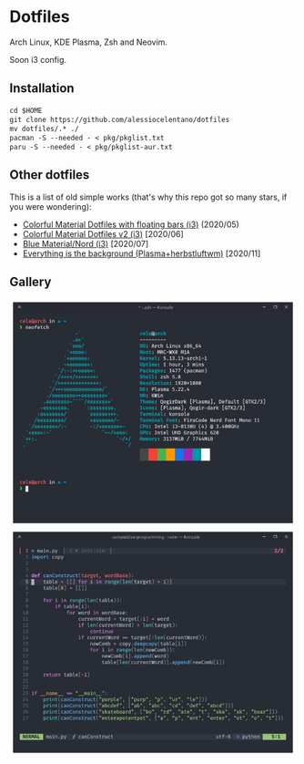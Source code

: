 # Dotfiles
Arch Linux, KDE Plasma, Zsh and Neovim.

Soon i3 config.

## Installation
```
cd $HOME
git clone https://github.com/alessiocelentano/dotfiles
mv dotfiles/.* ./
pacman -S --needed - < pkg/pkglist.txt
paru -S --needed - < pkg/pkglist-aur.txt
```

## Other dotfiles
This is a list of old simple works (that's why this repo got so many stars, if you were wondering):
- [Colorful Material Dotfiles with floating bars (i3)](https://github.com/alessiocelentano/dotfiles/tree/c55f1c6aab7d66750df642ee391d804bfd002b5f) (2020/05)
- [Colorful Material Dotfiles v2 (i3)](https://github.com/alessiocelentano/dotfiles/tree/52f534574803c384015335aa10276a7b8d894313) [2020/06]
- [Blue Material/Nord (i3)](https://github.com/alessiocelentano/dotfiles/tree/def757afcd4825a6bbf80ef2c7d5510ce4d3f60c) [2020/07]
- [Everything is the background (Plasma+herbstluftwm)](https://github.com/alessiocelentano/dotfiles/tree/85871d2d72622990f36c94b5b5c7adff2dd6aed7) [2020/11]

## Gallery
![Konsole screenshot](images/konsole.png)
![Vim screenshot](images/neovim.png)
